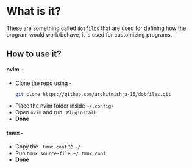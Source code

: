 # What is it?

These are something called `dotfiles` that are used for defining how the program would work/behave, it is used for customizing programs.

## How to use it?

#### nvim -
- Clone the repo using -
    ```bash
    git clone https://github.com/architmishra-15/dotfiles.git
    ```
- Place the nvim folder inside `~/.config/`
- Open `nvim` and run `:PlugInstall`
- **Done**

#### tmux -

- Copy the `.tmux.conf` to `~/` 
- Run `tmux source-file ~/.tmux.conf`
- **Done**

